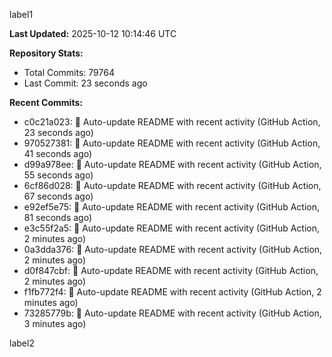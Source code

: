 
label1 
<!-- ACTIVITY_START -->
**Last Updated:** 2025-10-12 10:14:46 UTC

**Repository Stats:**
- Total Commits: 79764
- Last Commit: 23 seconds ago

**Recent Commits:**
- c0c21a023: 🤖 Auto-update README with recent activity (GitHub Action, 23 seconds ago)
- 970527381: 🤖 Auto-update README with recent activity (GitHub Action, 41 seconds ago)
- d99a978ee: 🤖 Auto-update README with recent activity (GitHub Action, 55 seconds ago)
- 6cf86d028: 🤖 Auto-update README with recent activity (GitHub Action, 67 seconds ago)
- e92ef5e75: 🤖 Auto-update README with recent activity (GitHub Action, 81 seconds ago)
- e3c55f2a5: 🤖 Auto-update README with recent activity (GitHub Action, 2 minutes ago)
- 0a3dda376: 🤖 Auto-update README with recent activity (GitHub Action, 2 minutes ago)
- d0f847cbf: 🤖 Auto-update README with recent activity (GitHub Action, 2 minutes ago)
- f1fb772f4: 🤖 Auto-update README with recent activity (GitHub Action, 2 minutes ago)
- 73285779b: 🤖 Auto-update README with recent activity (GitHub Action, 3 minutes ago)
<!-- ACTIVITY_END -->

label2
